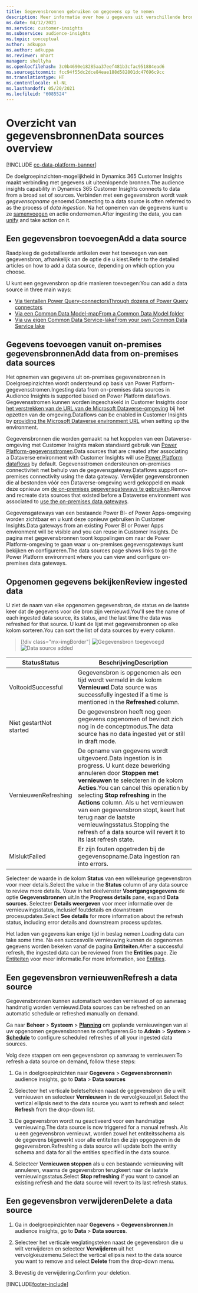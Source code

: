 ```yaml
---
title: Gegevensbronnen gebruiken om gegevens op te nemen
description: Meer informatie over hoe u gegevens uit verschillende bronnen kunt importeren.
ms.date: 04/12/2021
ms.service: customer-insights
ms.subservice: audience-insights
ms.topic: conceptual
author: adkuppa
ms.author: adkuppa
ms.reviewer: mhart
manager: shellyha
ms.openlocfilehash: 3c0b4690e18285aa37eef481b3cfac951884ead6
ms.sourcegitcommit: fcc94f55dc2dce84eae188d582801dc47696c9cc
ms.translationtype: HT
ms.contentlocale: nl-NL
ms.lasthandoff: 05/20/2021
ms.locfileid: "6085524"
---
```

# <a name="data-sources-overview"></a><span data-ttu-id="b2ba2-103">Overzicht van gegevensbronnen</span><span class="sxs-lookup"><span data-stu-id="b2ba2-103">Data sources overview</span></span>

[!INCLUDE [cc-data-platform-banner](../includes/cc-data-platform-banner.md)]

<span data-ttu-id="b2ba2-104">De doelgroepinzichten-mogelijkheid in Dynamics 365 Customer Insights maakt verbinding met gegevens uit uiteenlopende bronnen.</span><span class="sxs-lookup"><span data-stu-id="b2ba2-104">The audience insights capability in Dynamics 365 Customer Insights connects to data from a broad set of sources.</span></span> <span data-ttu-id="b2ba2-105">Verbinden met een gegevensbron wordt vaak *gegevensopname* genoemd.</span><span class="sxs-lookup"><span data-stu-id="b2ba2-105">Connecting to a data source is often referred to as the process of *data ingestion*.</span></span> <span data-ttu-id="b2ba2-106">Na het opnemen van de gegevens kunt u ze [samenvoegen](data-unification.md) en actie ondernemen.</span><span class="sxs-lookup"><span data-stu-id="b2ba2-106">After ingesting the data, you can [unify](data-unification.md) and take action on it.</span></span>

## <a name="add-a-data-source"></a><span data-ttu-id="b2ba2-107">Een gegevensbron toevoegen</span><span class="sxs-lookup"><span data-stu-id="b2ba2-107">Add a data source</span></span>

<span data-ttu-id="b2ba2-108">Raadpleeg de gedetailleerde artikelen over het toevoegen van een gegevensbron, afhankelijk van de optie die u kiest.</span><span class="sxs-lookup"><span data-stu-id="b2ba2-108">Refer to the detailed articles on how to add a data source, depending on which option you choose.</span></span>

<span data-ttu-id="b2ba2-109">U kunt een gegevensbron op drie manieren toevoegen:</span><span class="sxs-lookup"><span data-stu-id="b2ba2-109">You can add a data source in three main ways:</span></span>

- [<span data-ttu-id="b2ba2-110">Via tientallen Power Query-connectors</span><span class="sxs-lookup"><span data-stu-id="b2ba2-110">Through dozens of Power Query connectors</span></span>](connect-power-query.md)
- [<span data-ttu-id="b2ba2-111">Via een Common Data Model-map</span><span class="sxs-lookup"><span data-stu-id="b2ba2-111">From a Common Data Model folder</span></span>](connect-common-data-model.md)
- [<span data-ttu-id="b2ba2-112">Via uw eigen Common Data Service-lake</span><span class="sxs-lookup"><span data-stu-id="b2ba2-112">From your own Common Data Service lake</span></span>](connect-common-data-service-lake.md)

## <a name="add-data-from-on-premises-data-sources"></a><span data-ttu-id="b2ba2-113">Gegevens toevoegen vanuit on-premises gegevensbronnen</span><span class="sxs-lookup"><span data-stu-id="b2ba2-113">Add data from on-premises data sources</span></span>

<span data-ttu-id="b2ba2-114">Het opnemen van gegevens uit on-premises gegevensbronnen in Doelgroepinzichten wordt ondersteund op basis van Power Platform-gegevensstromen.</span><span class="sxs-lookup"><span data-stu-id="b2ba2-114">Ingesting data from on-premises data sources in Audience Insights is supported based on Power Platform dataflows.</span></span> <span data-ttu-id="b2ba2-115">Gegevensstromen kunnen worden ingeschakeld in Customer Insights door [het verstrekken van de URL van de Microsoft Dataverse-omgeving](manage-environments.md#create-an-environment-in-an-existing-organization) bij het opzetten van de omgeving.</span><span class="sxs-lookup"><span data-stu-id="b2ba2-115">Dataflows can be enabled in Customer Insights by [providing the Microsoft Dataverse environment URL](manage-environments.md#create-an-environment-in-an-existing-organization) when setting up the environment.</span></span>

<span data-ttu-id="b2ba2-116">Gegevensbronnen die worden gemaakt na het koppelen van een Dataverse-omgeving met Customer Insights maken standaard gebruik van [Power Platform-gegevensstromen](/power-query/dataflows/overview-dataflows-across-power-platform-dynamics-365).</span><span class="sxs-lookup"><span data-stu-id="b2ba2-116">Data sources that are created after associating a Dataverse environment with Customer Insights will use [Power Platform dataflows](/power-query/dataflows/overview-dataflows-across-power-platform-dynamics-365) by default.</span></span> <span data-ttu-id="b2ba2-117">Gegevensstromen ondersteunen on-premises connectiviteit met behulp van de gegevensgateway.</span><span class="sxs-lookup"><span data-stu-id="b2ba2-117">Dataflows support on-premises connectivity using the data gateway.</span></span> <span data-ttu-id="b2ba2-118">Verwijder gegevensbronnen die al bestonden vóór een Dataverse-omgeving werd gekoppeld en maak deze opnieuw om [de on-premises gegevensgateways te gebruiken](/powerapps/maker/data-platform/using-dataflows-with-on-premises-data.md).</span><span class="sxs-lookup"><span data-stu-id="b2ba2-118">Remove and recreate data sources that existed before a Dataverse environment was associated to [use the on-premises data gateways](/powerapps/maker/data-platform/using-dataflows-with-on-premises-data.md).</span></span>

<span data-ttu-id="b2ba2-119">Gegevensgateways van een bestaande Power BI- of Power Apps-omgeving worden zichtbaar en u kunt deze opnieuw gebruiken in Customer Insights.</span><span class="sxs-lookup"><span data-stu-id="b2ba2-119">Data gateways from an existing Power BI or Power Apps environment will be visible and you can reuse in Customer Insights.</span></span> <span data-ttu-id="b2ba2-120">De pagina met gegevensbronnen toont koppelingen om naar de Power Platform-omgeving te gaan waar u on-premises gegevensgateways kunt bekijken en configureren.</span><span class="sxs-lookup"><span data-stu-id="b2ba2-120">The data sources page shows links to go the Power Platform environment where you can view and configure on-premises data gateways.</span></span>

## <a name="review-ingested-data"></a><span data-ttu-id="b2ba2-121">Opgenomen gegevens bekijken</span><span class="sxs-lookup"><span data-stu-id="b2ba2-121">Review ingested data</span></span>

<span data-ttu-id="b2ba2-122">U ziet de naam van elke opgenomen gegevensbron, de status en de laatste keer dat de gegevens voor die bron zijn vernieuwd.</span><span class="sxs-lookup"><span data-stu-id="b2ba2-122">You'll see the name of each ingested data source, its status, and the last time the data was refreshed for that source.</span></span> <span data-ttu-id="b2ba2-123">U kunt de lijst met gegevensbronnen op elke kolom sorteren.</span><span class="sxs-lookup"><span data-stu-id="b2ba2-123">You can sort the list of data sources by every column.</span></span>

> [!div class="mx-imgBorder"]
> <span data-ttu-id="b2ba2-124">![Gegevensbron toegevoegd](media/configure-data-datasource-added.png "Gegevensbron toegevoegd")</span><span class="sxs-lookup"><span data-stu-id="b2ba2-124">![Data source added](media/configure-data-datasource-added.png "Data source added")</span></span>

|<span data-ttu-id="b2ba2-125">Status</span><span class="sxs-lookup"><span data-stu-id="b2ba2-125">Status</span></span>  |<span data-ttu-id="b2ba2-126">Beschrijving</span><span class="sxs-lookup"><span data-stu-id="b2ba2-126">Description</span></span>  |
|---------|---------|
|<span data-ttu-id="b2ba2-127">Voltooid</span><span class="sxs-lookup"><span data-stu-id="b2ba2-127">Successful</span></span>   |<span data-ttu-id="b2ba2-128">Gegevensbron is opgenomen als een tijd wordt vermeld in de kolom **Vernieuwd**.</span><span class="sxs-lookup"><span data-stu-id="b2ba2-128">Data source was successfully ingested if a time is mentioned in the **Refreshed** column.</span></span>
|<span data-ttu-id="b2ba2-129">Niet gestart</span><span class="sxs-lookup"><span data-stu-id="b2ba2-129">Not started</span></span>   |<span data-ttu-id="b2ba2-130">De gegevensbron heeft nog geen gegevens opgenomen of bevindt zich nog in de conceptmodus.</span><span class="sxs-lookup"><span data-stu-id="b2ba2-130">The data source has no data ingested yet or still in draft mode.</span></span>         |
|<span data-ttu-id="b2ba2-131">Vernieuwen</span><span class="sxs-lookup"><span data-stu-id="b2ba2-131">Refreshing</span></span>    |<span data-ttu-id="b2ba2-132">De opname van gegevens wordt uitgevoerd.</span><span class="sxs-lookup"><span data-stu-id="b2ba2-132">Data ingestion is in progress.</span></span> <span data-ttu-id="b2ba2-133">U kunt deze bewerking annuleren door **Stoppen met vernieuwen** te selecteren in de kolom **Acties**.</span><span class="sxs-lookup"><span data-stu-id="b2ba2-133">You can cancel this operation by selecting **Stop refreshing** in the **Actions** column.</span></span> <span data-ttu-id="b2ba2-134">Als u het vernieuwen van een gegevensbron stopt, keert het terug naar de laatste vernieuwingsstatus.</span><span class="sxs-lookup"><span data-stu-id="b2ba2-134">Stopping the refresh of a data source will revert it to its last refresh state.</span></span>       |
|<span data-ttu-id="b2ba2-135">Mislukt</span><span class="sxs-lookup"><span data-stu-id="b2ba2-135">Failed</span></span>     |<span data-ttu-id="b2ba2-136">Er zijn fouten opgetreden bij de gegevensopname.</span><span class="sxs-lookup"><span data-stu-id="b2ba2-136">Data ingestion ran into errors.</span></span>         |

<span data-ttu-id="b2ba2-137">Selecteer de waarde in de kolom **Status** van een willekeurige gegevensbron voor meer details.</span><span class="sxs-lookup"><span data-stu-id="b2ba2-137">Select the value in the **Status** column of any data source to review more details.</span></span> <span data-ttu-id="b2ba2-138">Vouw in het deelvenster **Voortgangsgegevens** de optie **Gegevensbronnen** uit.</span><span class="sxs-lookup"><span data-stu-id="b2ba2-138">In the **Progress details** pane, expand **Data sources**.</span></span> <span data-ttu-id="b2ba2-139">Selecteer **Details weergeven** voor meer informatie over de vernieuwingsstatus, inclusief foutdetails en downstream procesupdates.</span><span class="sxs-lookup"><span data-stu-id="b2ba2-139">Select **See details** for more information about the refresh status, including error details and downstream process updates.</span></span>

<span data-ttu-id="b2ba2-140">Het laden van gegevens kan enige tijd in beslag nemen.</span><span class="sxs-lookup"><span data-stu-id="b2ba2-140">Loading data can take some time.</span></span> <span data-ttu-id="b2ba2-141">Na een succesvolle vernieuwing kunnen de opgenomen gegevens worden bekeken vanaf de pagina **Entiteiten**.</span><span class="sxs-lookup"><span data-stu-id="b2ba2-141">After a successful refresh, the ingested data can be reviewed from the **Entities** page.</span></span> <span data-ttu-id="b2ba2-142">Zie [Entiteiten](entities.md) voor meer informatie.</span><span class="sxs-lookup"><span data-stu-id="b2ba2-142">For more information, see [Entities](entities.md).</span></span>

## <a name="refresh-a-data-source"></a><span data-ttu-id="b2ba2-143">Een gegevensbron vernieuwen</span><span class="sxs-lookup"><span data-stu-id="b2ba2-143">Refresh a data source</span></span>

<span data-ttu-id="b2ba2-144">Gegevensbronnen kunnen automatisch worden vernieuwd of op aanvraag handmatig worden vernieuwd.</span><span class="sxs-lookup"><span data-stu-id="b2ba2-144">Data sources can be refreshed on an automatic schedule or refreshed manually on demand.</span></span> 

<span data-ttu-id="b2ba2-145">Ga naar **Beheer** > **Systeem** > [**Planning**](system.md#schedule-tab) om geplande vernieuwingen van al uw opgenomen gegevensbronnen te configureren.</span><span class="sxs-lookup"><span data-stu-id="b2ba2-145">Go to **Admin** > **System** > [**Schedule**](system.md#schedule-tab) to configure scheduled refreshes of all your ingested data sources.</span></span>

<span data-ttu-id="b2ba2-146">Volg deze stappen om een gegevensbron op aanvraag te vernieuwen:</span><span class="sxs-lookup"><span data-stu-id="b2ba2-146">To refresh a data source on demand, follow these steps:</span></span>

1. <span data-ttu-id="b2ba2-147">Ga in doelgroepinzichten naar **Gegevens** > **Gegevensbronnen**</span><span class="sxs-lookup"><span data-stu-id="b2ba2-147">In audience insights, go to **Data** > **Data sources**</span></span>

2. <span data-ttu-id="b2ba2-148">Selecteer het verticale beletselteken naast de gegevensbron die u wilt vernieuwen en selecteer **Vernieuwen** in de vervolgkeuzelijst.</span><span class="sxs-lookup"><span data-stu-id="b2ba2-148">Select the vertical ellipsis next to the data source you want to refresh and select **Refresh** from the drop-down list.</span></span>

3. <span data-ttu-id="b2ba2-149">De gegevensbron wordt nu geactiveerd voor een handmatige vernieuwing.</span><span class="sxs-lookup"><span data-stu-id="b2ba2-149">The data source is now triggered for a manual refresh.</span></span> <span data-ttu-id="b2ba2-150">Als u een gegevensbron vernieuwt, worden zowel het entiteitsschema als de gegevens bijgewerkt voor alle entiteiten die zijn opgegeven in de gegevensbron.</span><span class="sxs-lookup"><span data-stu-id="b2ba2-150">Refreshing a data source will update both the entity schema and data for all the entities specified in the data source.</span></span>

4. <span data-ttu-id="b2ba2-151">Selecteer **Vernieuwen stoppen** als u een bestaande vernieuwing wilt annuleren, waarna de gegevensbron terugkeert naar de laatste vernieuwingsstatus.</span><span class="sxs-lookup"><span data-stu-id="b2ba2-151">Select **Stop refreshing** if you want to cancel an existing refresh and the data source will revert to its last refresh status.</span></span>

## <a name="delete-a-data-source"></a><span data-ttu-id="b2ba2-152">Een gegevensbron verwijderen</span><span class="sxs-lookup"><span data-stu-id="b2ba2-152">Delete a data source</span></span>

1. <span data-ttu-id="b2ba2-153">Ga in doelgroepinzichten naar **Gegevens** > **Gegevensbronnen**.</span><span class="sxs-lookup"><span data-stu-id="b2ba2-153">In audience insights, go to **Data** > **Data sources**.</span></span>

2. <span data-ttu-id="b2ba2-154">Selecteer het verticale weglatingsteken naast de gegevensbron die u wilt verwijderen en selecteer **Verwijderen** uit het vervolgkeuzemenu.</span><span class="sxs-lookup"><span data-stu-id="b2ba2-154">Select the vertical ellipsis next to the data source you want to remove and select **Delete** from the drop-down menu.</span></span>

3. <span data-ttu-id="b2ba2-155">Bevestig de verwijdering.</span><span class="sxs-lookup"><span data-stu-id="b2ba2-155">Confirm your deletion.</span></span>


[!INCLUDE[footer-include](../includes/footer-banner.md)]

